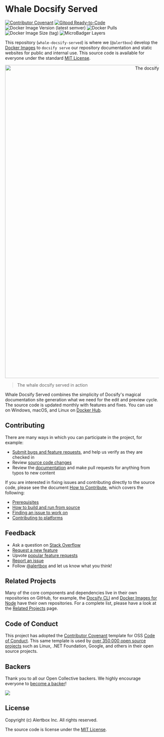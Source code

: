 # Whale Docsify Served

[![Contributor Covenant](https://img.shields.io/badge/Contributor%20Covenant-v1.4%20adopted-ff69b4.svg)](CODE_OF_CONDUCT.md)
[![Gitpod Ready-to-Code](https://img.shields.io/badge/Gitpod-Ready--to--Code-blue?logo=gitpod)](https://gitpod.io/#https://github.com/alertbox/whale-docsify-served)
![Docker Image Version (latest semver)](https://img.shields.io/docker/v/alertbox/docsify-served?sort=semver)
![Docker Pulls](https://img.shields.io/docker/pulls/alertbox/docsify-served)
![Docker Image Size (tag)](https://img.shields.io/docker/image-size/alertbox/docsify-served/latest)
![MicroBadger Layers](https://img.shields.io/microbadger/layers/alertbox/docsify-served)

This repository (`whale-docsify-served`) is where we (`@alertbox`) develop the [Docker Images](https://hub.docker.com/r/alertbox/docsify-served) to `docsify serve` our repository documentation and static websites for public and internal use. This source code is available for everyone under the standard [MIT License](LICENSE).

<p align="center">
  <img alt="The docsify served in action" src="https://user-images.githubusercontent.com/958227/83913776-9a596a80-a78d-11ea-83ea-b8d953996c21.png" width="1024">
</p>

> The whale docsify served in action

Whale Docsify Served combines the simplicity of Docsify's magical documentation site generation what we need for the edit and preview cycle. The source code is updated monthly with features and fixes. You can use on Windows, macOS, and Linux on [Docker Hub](https://hub.docker.com/r/alertbox/docsify-served).

## Contributing

There are many ways in which you can participate in the project, for example:

- [Submit bugs and feature requests](https://github.com/alertbox/whale-docsify-served/issues), and help us verify as they are checked in
- Review [source code changes](https://github.com/alertbox/whale-docsify-served/pulls)
- Review the [documentation](docs) and make pull requests for anything from typos to new content

If you are interested in fixing issues and contributing directly to the source code, please see the document [How to Contribute](CONTRIBUTING.md), which covers the following:

- [Prerequisites](CONTRIBUTING.md#prerequisites)
- [How to build and run from source](CONTRIBUTING.md#build-and-run)
- [Finding an issue to work on](https://github.com/alertbox/whale-docsify-served/issues)
- [Contributing to platforms](CONTRIBUTING.md#publishing)

## Feedback

- Ask a question on [Stack Overflow]()
- [Request a new feature](https://github.com/alertbox/whale-docsify-served/issues/new?assignees=&labels=&template=feature_request.md&title=)
- Upvote [popular feature requests](https://github.com/alertbox/whale-docsify-served/issues)
- [Report an issue](https://github.com/alertbox/whale-docsify-served/issues/new?assignees=&labels=&template=bug_report.md&title=)
- Follow [@alertbox](https://twitter.com/alertboxinc) and let us know what you think!

## Related Projects

Many of the core components and dependencies live in their own repositories on GitHub, for example, the [Docsify CLI](https://github.com/docsifyjs/docsify-cli) and [Docker Images for Node](https://github.com/nodejs/docker-node) have their own repositories. For a complete list, please have a look at the [Related Projects](CONTRIBUTING.md#related-projects) page.

## Code of Conduct

This project has adopted the [Contributor Covenant](http://contributor-covenant.org/) template for OSS [Code of Conduct](CODE_OF_CONDUCT.md). This same template is used by [over 350,000 open source projects](https://github.com/search?l=Markdown&q=%22Contributor+Covenant%22+fork%3Afalse&type=Code) such as Linux, .NET Foundation, Google, and others in their open source projects.

## Backers

Thank you to all our Open Collective backers. We highly encourage everyone to [become a backer](https://opencollective.com/alertbox#backer)!

<a href="https://opencollective.com/alertbox#backers" target="_blank"><img src="https://opencollective.com/alertbox/backers.svg?width=890"></a>

## License

Copyright (c) Alertbox Inc. All rights reserved.

The source code is license under the [MIT License](LICENSE).

